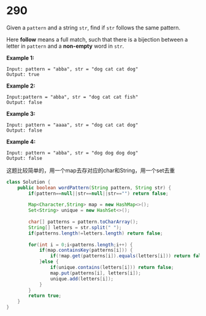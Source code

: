 # 290

Given a `pattern` and a string `str`, find if `str` follows the same pattern.

Here **follow** means a full match, such that there is a bijection between a letter in `pattern` and a **non-empty** word in `str`.

**Example 1:**

```
Input: pattern = "abba", str = "dog cat cat dog"
Output: true
```

**Example 2:**

```
Input:pattern = "abba", str = "dog cat cat fish"
Output: false
```

**Example 3:**

```
Input: pattern = "aaaa", str = "dog cat cat dog"
Output: false
```

**Example 4:**

```
Input: pattern = "abba", str = "dog dog dog dog"
Output: false
```

这题比较简单的，用一个map去存对应的char和String，用一个set去重

```java
class Solution {
    public boolean wordPattern(String pattern, String str) {
        if(pattern==null||str==null||str=="") return false;
    	
        Map<Character,String> map = new HashMap<>();
        Set<String> unique = new HashSet<>();
        
        char[] patterns = pattern.toCharArray();
        String[] letters = str.split(" ");
        if(patterns.length!=letters.length) return false;
        
        for(int i = 0;i<patterns.length;i++) {
        	if(map.containsKey(patterns[i])) {
        		if(!map.get(patterns[i]).equals(letters[i])) return false;
        	}else {
        		if(unique.contains(letters[i])) return false;
        		map.put(patterns[i], letters[i]);
        		unique.add(letters[i]);
        	}
        }
        return true;
    }
}
```

